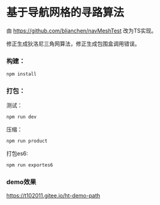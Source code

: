 # 基于导航网格的寻路算法
由 https://github.com/blianchen/navMeshTest 改为TS实现。  

修正生成狄洛尼三角网算法，修正生成包围盒调用错误。

### 构建：
```bash
npm install
```
### 打包：
测试：  
```bash
npm run dev
```
压缩：  
```bash
npm run product
```
打包es6:  
```bash
npm run exportes6
```

### demo效果
https://t102011.gitee.io/ht-demo-path